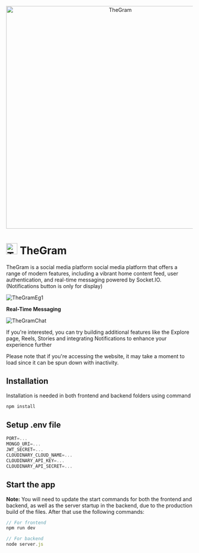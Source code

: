 <p align="center"><img src="https://github.com/user-attachments/assets/5ce0af63-8fe8-406f-ad7a-6d0b0625df13" alt="TheGram" width="600"/></p>

# <img src="https://github.com/user-attachments/assets/67594d95-a0ef-4585-b5e2-f28c38ab2f6d" alt="TheGram" width="30"/> TheGram 


TheGram is a social media platform social media platform that offers a range of modern features, including a vibrant home content feed, user authentication, and real-time messaging powered by Socket.IO. (Notifications button is only for display)

![TheGramEg1](https://github.com/user-attachments/assets/0ebf944a-2bf3-478d-8e55-9e212d3fb2b4)

**Real-Time Messaging**

![TheGramChat](https://github.com/user-attachments/assets/f3cea80c-ed5c-42a5-bfa3-ffccee63f292)


If you're interested, you can try building additional features like the Explore page, Reels, Stories and integrating Notifications to enhance your experience further

Please note that if you're accessing the website, it may take a moment to load since it can be spun down with inactivity.

## Installation

Installation is needed in both frontend and backend folders using command

```bash
npm install
```

## Setup .env file

```javascript
PORT=...
MONGO_URI=...
JWT_SECRET=...
CLOUDINARY_CLOUD_NAME=...
CLOUDINARY_API_KEY=...
CLOUDINARY_API_SECRET=...
```

## Start the app

**Note:** You will need to update the start commands for both the frontend and backend, as well as the server startup in the backend, due to the production build of the files. After that use the following commands:

```javascript
// For frontend
npm run dev

// For backend
node server.js
```
